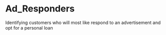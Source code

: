 # Ad_Responders
Identifying customers who will most like respond to an advertisement and opt for a personal loan
